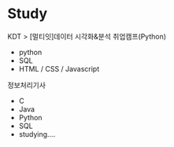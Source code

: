 # Study
KDT > [멀티잇]데이터 시각화&분석 취업캠프(Python)
  - python
  - SQL
  - HTML / CSS / Javascript
  
정보처리기사
  - C
  - Java
  - Python
  - SQL
  - studying....
